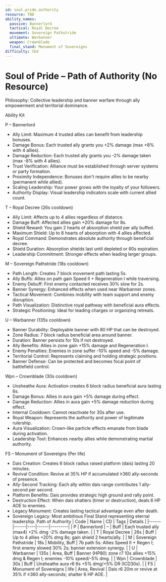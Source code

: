 ```yaml
---
id: soul.pride.authority
resource: TBD
ability_names:
  passive: Bannerlord
  tactical: Royal Decree
  movement: Sovereign Pathstride
  ultimate: Warbanner
  weapon: Crownblade
  final_stand: Monument of Sovereigns
difficulty: tbd
---
```


# Soul of Pride – Path of Authority (No Resource)

Philosophy: Collective leadership and banner warfare through ally empowerment and territorial dominance.

Ability Kit

P – Bannerlord
- Ally Limit: Maximum 4 trusted allies can benefit from leadership bonuses.
- Damage Bonus: Each trusted ally grants you +2% damage (max +8% with 4 allies).
- Damage Reduction: Each trusted ally grants you -2% damage taken (max -8% with 4 allies).
- Trust Verification: Alliance must be established through server systems or party formation.
- Proximity Independence: Bonuses don't require allies to be nearby (permanent while allied).
- Scaling Leadership: Your power grows with the loyalty of your followers.
- Authority Display: Visual leadership indicators scale with current allied count.

T – Royal Decree (26s cooldown)
- Ally Limit: Affects up to 4 allies regardless of distance.
- Damage Buff: Affected allies gain +20% damage for 8s.
- Shield Reward: You gain 2 hearts of absorption shield per ally buffed.
- Maximum Shield: Up to 8 hearts of absorption with 4 allies affected.
- Royal Command: Demonstrates absolute authority through beneficial decree.
- Shield Duration: Absorption shields last until depleted or 60s expiration.
- Leadership Commitment: Stronger effects when leading larger groups.

M – Sovereign Pathstride (18s cooldown)
- Path Length: Creates 7 block movement path lasting 5s.
- Ally Buffs: Allies on path gain Speed II + Regeneration I while traversing.
- Enemy Debuff: First enemy contacted receives 30% slow for 2s.
- Banner Synergy: Enhanced effects when used near Warbanner zones.
- Tactical Movement: Combines mobility with team support and enemy disruption.
- Path Visualization: Distinctive royal pathway with beneficial aura effects.
- Strategic Positioning: Ideal for leading charges or organizing retreats.

U – Warbanner (135s cooldown)
- Banner Durability: Deployable banner with 80 HP that can be destroyed.
- Zone Radius: 7 block radius beneficial area around banner.
- Duration: Banner persists for 10s if not destroyed.
- Ally Benefits: Allies in zone gain +15% damage and Regeneration I.
- Enemy Penalties: Enemies in zone suffer -10% speed and -5% damage.
- Territorial Control: Represents claiming and holding strategic positions.
- Banner Defense: Can be protected and becomes focal point of battlefield control.

Wpn – Crownblade (30s cooldown)
- Unsheathe Aura: Activation creates 6 block radius beneficial aura lasting 6s.
- Damage Bonus: Allies in aura gain +5% damage during effect.
- Damage Reduction: Allies in aura gain +5% damage reduction during effect.
- Internal Cooldown: Cannot reactivate for 30s after use.
- Royal Weapon: Represents the authority and power of legitimate rulership.
- Aura Visualization: Crown-like particle effects emanate from blade during activation.
- Leadership Tool: Enhances nearby allies while demonstrating martial authority.

FS – Monument of Sovereigns (Per life)
- Dais Creation: Creates 6 block radius raised platform (dais) lasting 20 minutes.
- Revival Condition: Revive at 35% HP if accumulated ≥360 ally-seconds of presence.
- Ally-Second Tracking: Each ally within dais range contributes 1 ally-second per second.
- Platform Benefits: Dais provides strategic high ground and rally point.
- Destruction Effect: When dais shatters (timer or destruction), deals 6 HP AOE to enemies.
- Legacy Monument: Creates lasting tactical advantage even after death.
- Sovereign Legacy: Most ambitious Final Stand representing eternal leadership. Path of Authority
| Code | Name | CD | Tags | Details |
|------|------|----|------|---------|
| P | Bannerlord | – | Buff | Each trusted ally (max4) +2% dmg -2% damage taken. |
| T | Royal Decree | 26s | Buff | Up to 4 allies +20% dmg 8s; gain shield 2 hearts/ally. |
| M | Sovereign Pathstride | 18s | Mobility, Buff | 7b path 5s: Allies Speed II + Regen I; first enemy slowed 30% 2s; banner extension synergy. |
| U | Warbanner | 135s | Area, Buff | Banner (HP80) zone r7 10s allies +15% dmg & Regen I; enemies -10% speed/-5% dmg. |
| Wpn | Crownblade | 30s | Buff | Unsheathe aura r6 6s +5% dmg/+5% DR (ICD30s). |
| FS | Monument of Sovereigns | life | Area, Revival | Dais r6 20m or revive at 35% if ≥360 ally-seconds; shatter 6 HP AOE. |